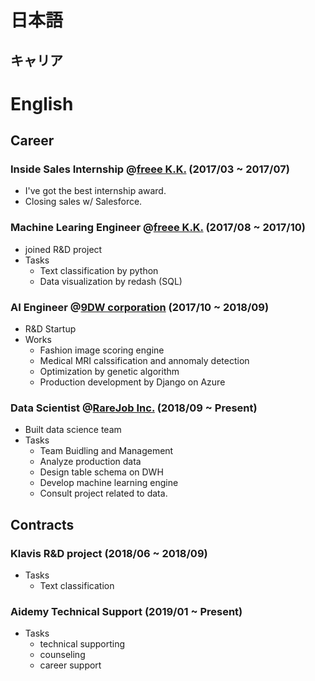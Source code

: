 # 日本語
## キャリア

# English
## Career 
### Inside Sales Internship @[freee K.K.](https://corp.freee.co.jp/) (2017/03 ~ 2017/07)
  - I've got the best internship award.
  - Closing sales w/ Salesforce.
  
### Machine Learing Engineer @[freee K.K.](https://corp.freee.co.jp/) (2017/08 ~ 2017/10)
  - joined R&D project
  - Tasks
    - Text classification by python 
    - Data visualization by redash (SQL)

### AI Engineer @[9DW corporation](https://9dw.jp/) (2017/10 ~ 2018/09)
  - R&D Startup
  - Works
    - Fashion image scoring engine
    - Medical MRI calssification and annomaly detection
    - Optimization by genetic algorithm
    - Production development by Django on Azure

### Data Scientist @[RareJob Inc.](https://www.rarejob.com/) (2018/09 ~ Present)
  - Built data science team
  - Tasks
    - Team Buidling and Management
    - Analyze production data
    - Design table schema on DWH
    - Develop machine learning engine
    - Consult project related to data.
    
## Contracts
### Klavis R&D project (2018/06 ~ 2018/09)
  - Tasks 
    - Text classification
    
### Aidemy Technical Support (2019/01 ~ Present)
  - Tasks
    - technical supporting 
    - counseling 
    - career support 
